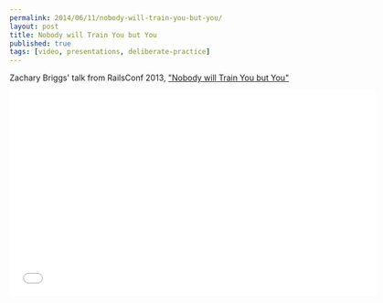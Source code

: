 ```yaml
---
permalink: 2014/06/11/nobody-will-train-you-but-you/
layout: post
title: Nobody will Train You but You
published: true
tags: [video, presentations, deliberate-practice]
---
```


Zachary Briggs' talk from RailsConf 2013, ["Nobody will Train You but You"](http://www.confreaks.com/videos/2427-railsconf2013-nobody-will-train-you-but-you)

<iframe width="640" height="360" src="//www.youtube.com/embed/-0yajJLVbzw?feature=player_embedded" frameborder="0" allowfullscreen></iframe>
